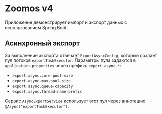 # Zoomos v4

Приложение демонстрирует импорт и экспорт данных с использованием Spring Boot.

## Асинхронный экспорт

За выполнение экспорта отвечает `ExportAsyncConfig`, который создает пул потоков `exportTaskExecutor`.
Параметры пула задаются в `application.properties` через префикс `export.async.*`:

- `export.async.core-pool-size`
- `export.async.max-pool-size`
- `export.async.queue-capacity`
- `export.async.thread-name-prefix`

Сервис `AsyncExportService` использует этот пул через аннотацию `@Async("exportTaskExecutor")`.